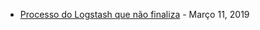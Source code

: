 * [Processo do Logstash que não finaliza](dist/posts/processo-do-logstash-que-nao-finaliza) - Março 11, 2019
